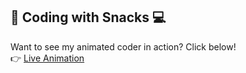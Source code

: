 ## 🍕 Coding with Snacks 💻
Want to see my animated coder in action? Click below!  
👉 [Live Animation]()

